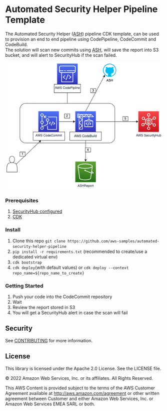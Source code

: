 
# Automated Security Helper Pipeline Template

The Automated Security Helper ([ASH](https://github.com/aws-samples/automated-security-helper)) pipeline CDK template, can be used to provision an end to end pipeline using CodePipeline, CodeCommit and CodeBuild.  
The solution will scan new commits using [ASH](https://github.com/aws-samples/automated-security-helper), will save the report into S3 bucket, and will alert to SecurityHub if the scan failed.

![](ash-pipline.png)


### Prerequisites
1. [SecurityHub configured](https://aws.amazon.com/security-hub/getting-started/)
2. [CDK](https://docs.aws.amazon.com/cdk/v2/guide/getting_started.html)

### Install
1. Clone this repo ```git clone https://github.com/aws-samples/automated-security-helper-pipeline```
2. ```pip install -r requirements.txt``` (recommended to create/use a dedicated virtual env)
3. ```cdk bootstrap```
4. ```cdk deploy```(with default values) or ```cdk deploy --context repo_name=${repo_name_to_create}```



### Getting Started
1. Push your code into the CodeCommit repository
2. Wait
3. Review the report stored in S3
4. You will get a SecurityHub alert in case the scan will fail

## Security
See [CONTRIBUTING](CONTRIBUTING.md#security-issue-notifications) for more information.

## License
This library is licensed under the Apache 2.0 License. See the LICENSE file.

© 2022 Amazon Web Services, Inc. or its affiliates. All Rights Reserved.

This AWS Content is provided subject to the terms of the AWS Customer Agreement
available at http://aws.amazon.com/agreement or other written agreement between
Customer and either Amazon Web Services, Inc. or Amazon Web Services EMEA SARL or both.